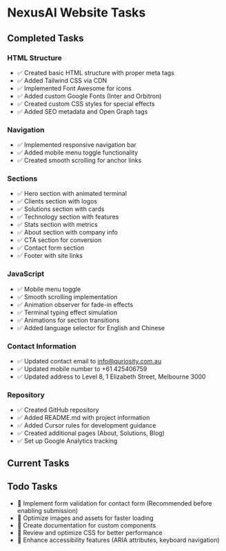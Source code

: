 # NexusAI Website Tasks

## Completed Tasks

### HTML Structure
- ✅ Created basic HTML structure with proper meta tags
- ✅ Added Tailwind CSS via CDN
- ✅ Implemented Font Awesome for icons
- ✅ Added custom Google Fonts (Inter and Orbitron)
- ✅ Created custom CSS styles for special effects
- ✅ Added SEO metadata and Open Graph tags

### Navigation
- ✅ Implemented responsive navigation bar
- ✅ Added mobile menu toggle functionality
- ✅ Created smooth scrolling for anchor links

### Sections
- ✅ Hero section with animated terminal
- ✅ Clients section with logos
- ✅ Solutions section with cards
- ✅ Technology section with features
- ✅ Stats section with metrics
- ✅ About section with company info
- ✅ CTA section for conversion
- ✅ Contact form section
- ✅ Footer with site links

### JavaScript
- ✅ Mobile menu toggle
- ✅ Smooth scrolling implementation
- ✅ Animation observer for fade-in effects
- ✅ Terminal typing effect simulation
- ✅ Animations for section transitions
- ✅ Added language selector for English and Chinese

### Contact Information
- ✅ Updated contact email to info@quriosity.com.au
- ✅ Updated mobile number to +61 425406759
- ✅ Updated address to Level 8, 1 Elizabeth Street, Melbourne 3000

### Repository
- ✅ Created GitHub repository
- ✅ Added README.md with project information
- ✅ Added Cursor rules for development guidance
- ✅ Created additional pages (About, Solutions, Blog)
- ✅ Set up Google Analytics tracking

## Current Tasks

## Todo Tasks
- 📝 Implement form validation for contact form (Recommended before enabling submission)
- 📝 Optimize images and assets for faster loading
- 📝 Create documentation for custom components
- 📝 Review and optimize CSS for better performance
- 📝 Enhance accessibility features (ARIA attributes, keyboard navigation)
